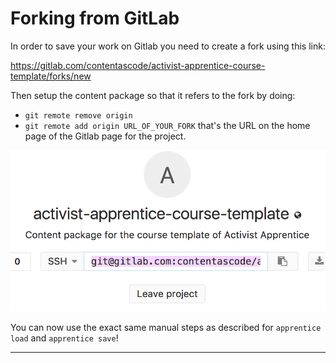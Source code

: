 # Forking from GitLab

In order to save your work on Gitlab you need to create a fork using this link:

https://gitlab.com/contentascode/activist-apprentice-course-template/forks/new

Then setup the content package so that it refers to the fork by doing:

* `git remote remove origin`
* `git remote add origin URL_OF_YOUR_FORK` that's the URL on the home page of the Gitlab page for the project.

![](images/activist-apprentice-gitlab-link.png)

You can now use the exact same manual steps as described for `apprentice load` and `apprentice save`!

---
